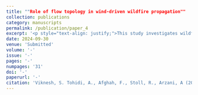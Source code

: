 ```yaml
---
title: ""Role of flow topology in wind-driven wildfire propagation""
collection: publications
category: manuscripts
permalink: /publication/paper_4
excerpt: '<p style="text-align: justify;">This study investigates wildfire propagation by analyzing the interaction between wind velocity, fuel, and terrain. A revised non-dimensionalization of the combustion model introduces two new non-dimensional numbers, aiding in the prediction of wildfire spread. A state-neutral curve was derived to identify conditions for wildfire extinction. A wildfire transport solver using advanced numerical methods models the influence of wind topology, examining both steady and unsteady wind conditions. The wildfire's response to varying wind oscillation frequencies is assessed, with comparisons to Lagrangian coherent structures (LCS). These findings offer improved insights for wildfire modeling and management strategies.</p>'
date: 2024-09-30
venue: 'Submitted'
volume: '-'
issue: '-'
pages: '-'
numpages: '31'
doi: '-'
paperurl: '-'
citation: 'Viknesh, S. Tohidi, A., Afghah, F., Stoll, R., Arzani, A (2024). &quot;Role of flow topology in wind-driven wildfire propagation&quot; <i></i>'
---
```

